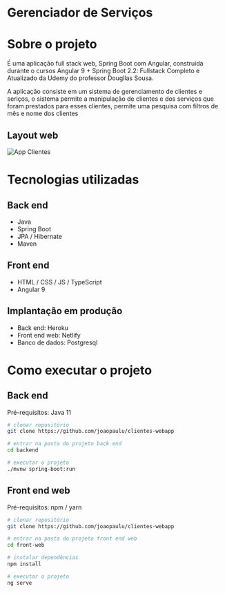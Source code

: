 # Gerenciador de Serviços


# Sobre o projeto

É uma aplicação full stack web, Spring Boot com Angular, construída durante o cursos Angular 9 + Spring Boot 2.2: Fullstack Completo e Atualizado da Udemy do professor Dougllas Sousa.

A aplicação consiste em um sistema de gerenciamento de clientes e seriços, o sistema permite a 
manipulação de clientes e dos serviços que foram prestados para esses clientes, permite uma
pesquisa com filtros de mês e nome dos clientes


## Layout web
![App Clientes](https://user-images.githubusercontent.com/66692428/104389373-1123c680-551a-11eb-9502-314e89d8a48b.gif)

# Tecnologias utilizadas
## Back end
- Java
- Spring Boot
- JPA / Hibernate
- Maven

## Front end
- HTML / CSS / JS / TypeScript
- Angular 9

## Implantação em produção
- Back end: Heroku
- Front end web: Netlify
- Banco de dados: Postgresql

# Como executar o projeto

## Back end
Pré-requisitos: Java 11

```bash
# clonar repositório
git clone https://github.com/joaopaulu/clientes-webapp

# entrar na pasta do projeto back end
cd backend

# executar o projeto
./mvnw spring-boot:run
```

## Front end web
Pré-requisitos: npm / yarn

```bash
# clonar repositório
git clone https://github.com/joaopaulu/clientes-webapp

# entrar na pasta do projeto front end web
cd front-web

# instalar dependências
npm install

# executar o projeto
ng serve
```



